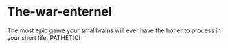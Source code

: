 # The-war-enternel
The most epic game your smallbrains will ever have the honer to process in your short life. PATHETIC!
